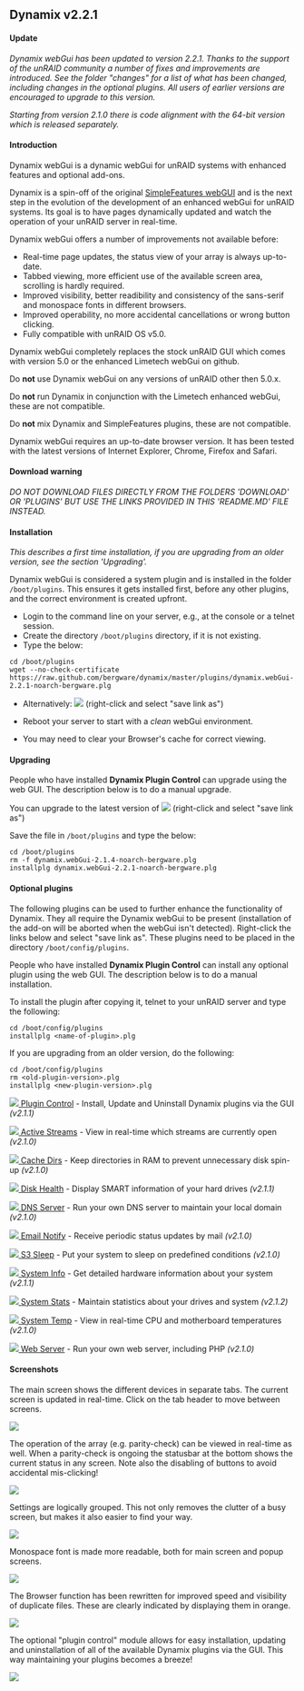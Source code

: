 ## Dynamix v2.2.1

#### Update

*Dynamix webGui has been updated to version 2.2.1. Thanks to the support of the unRAID community a number of fixes and improvements are introduced. See the folder "changes" for a list of what has been changed, including changes in the optional plugins. All users of earlier versions are encouraged to upgrade to this version.*

*Starting from version 2.1.0 there is code alignment with the 64-bit version which is released separately.*


#### Introduction

Dynamix webGui is a dynamic webGui for unRAID systems with enhanced features and optional add-ons.

Dynamix is a spin-off of the original [SimpleFeatures webGUI](http://lime-technology.com/forum/index.php?topic=12698) and is the next step in the evolution of the development of an enhanced webGui for unRAID systems.
Its goal is to have pages dynamically updated and watch the operation of your unRAID server in real-time.

Dynamix webGui offers a number of improvements not available before:

- Real-time page updates, the status view of your array is always up-to-date.
- Tabbed viewing, more efficient use of the available screen area, scrolling is hardly required.
- Improved visibility, better readibility and consistency of the sans-serif and monospace fonts in different browsers.
- Improved operability, no more accidental cancellations or wrong button clicking.
- Fully compatible with unRAID OS v5.0.

Dynamix webGui completely replaces the stock unRAID GUI which comes with version 5.0 or the enhanced Limetech webGui on github.

Do **not** use Dynamix webGui on any versions of unRAID other then 5.0.x.

Do **not** run Dynamix in conjunction with the Limetech enhanced webGui, these are not compatible.

Do **not** mix Dynamix and SimpleFeatures plugins, these are not compatible.

Dynamix webGui requires an up-to-date browser version. It has been tested with the latest versions of Internet Explorer, Chrome, Firefox and Safari.

#### Download warning

*DO NOT DOWNLOAD FILES DIRECTLY FROM THE FOLDERS 'DOWNLOAD' OR 'PLUGINS' BUT USE THE LINKS PROVIDED IN THIS 'README.MD' FILE INSTEAD.*

#### Installation

*This describes a first time installation, if you are upgrading from an older version, see the section 'Upgrading'.*

Dynamix webGui is considered a system plugin and is installed in the folder `/boot/plugins`.
This ensures it gets installed first, before any other plugins, and the correct environment is created upfront.

- Login to the command line on your server, e.g., at the console or a telnet session.
- Create the directory `/boot/plugins` directory, if it is not existing.
- Type the below:

```
cd /boot/plugins
wget --no-check-certificate https://raw.github.com/bergware/dynamix/master/plugins/dynamix.webGui-2.2.1-noarch-bergware.plg
```

- Alternatively: [![](/download/dynamix.webGui.png)](https://raw.github.com/bergware/dynamix/master/plugins/dynamix.webGui-2.2.1-noarch-bergware.plg) (right-click and select "save link as")

- Reboot your server to start with a *clean* webGui environment.
- You may need to clear your Browser's cache for correct viewing.

#### Upgrading

People who have installed **Dynamix Plugin Control** can upgrade using the web GUI. The description below is to do a manual upgrade.

You can upgrade to the latest version of [![](/download/dynamix.webGui.png)](https://raw.github.com/bergware/dynamix/master/plugins/dynamix.webGui-2.2.1-noarch-bergware.plg) (right-click and select "save link as")

Save the file in `/boot/plugins` and type the below:

```
cd /boot/plugins
rm -f dynamix.webGui-2.1.4-noarch-bergware.plg
installplg dynamix.webGui-2.2.1-noarch-bergware.plg
```

#### Optional plugins

The following plugins can be used to further enhance the functionality of Dynamix. They all require the Dynamix webGui to be present (installation of the add-on will be aborted when the webGui isn't detected). Right-click the links below and select "save link as". These plugins need to be placed in the directory `/boot/config/plugins`.

People who have installed **Dynamix Plugin Control** can install any optional plugin using the web GUI. The description below is to do a manual installation.

To install the plugin after copying it, telnet to your unRAID server and type the following:
```
cd /boot/config/plugins
installplg <name-of-plugin>.plg
```

If you are upgrading from an older version, do the following:
```
cd /boot/config/plugins
rm <old-plugin-version>.plg
installplg <new-plugin-version>.plg
```

[![](/download/dynamix.plugin.control.png) Plugin Control](https://raw.github.com/bergware/dynamix/master/plugins/dynamix.plugin.control-2.1.1-noarch-bergware.plg) - Install, Update and Uninstall Dynamix plugins via the GUI *(v2.1.1)*

[![](/download/dynamix.active.streams.png) Active Streams](https://raw.github.com/bergware/dynamix/master/plugins/dynamix.active.streams-2.1.0-noarch-bergware.plg) - View in real-time which streams are currently open *(v2.1.0)*

[![](/download/dynamix.cache.dirs.png) Cache Dirs](https://raw.github.com/bergware/dynamix/master/plugins/dynamix.cache.dirs-2.1.0-noarch-bergware.plg) - Keep directories in RAM to prevent unnecessary disk spin-up *(v2.1.0)*

[![](/download/dynamix.disk.health.png) Disk Health](https://raw.github.com/bergware/dynamix/master/plugins/dynamix.disk.health-2.1.1-noarch-bergware.plg) - Display SMART information of your hard drives *(v2.1.1)*

[![](/download/dynamix.dns.server.png) DNS Server](https://raw.github.com/bergware/dynamix/master/plugins/dynamix.dns.server-2.1.0-noarch-bergware.plg) - Run your own DNS server to maintain your local domain *(v2.1.0)*

[![](/download/dynamix.email.notify.png) Email Notify](https://raw.github.com/bergware/dynamix/master/plugins/dynamix.email.notify-2.1.0-noarch-bergware.plg) - Receive periodic status updates by mail *(v2.1.0)*

[![](/download/dynamix.s3.sleep.png) S3 Sleep](https://raw.github.com/bergware/dynamix/master/plugins/dynamix.s3.sleep-2.1.0-noarch-bergware.plg) - Put your system to sleep on predefined conditions *(v2.1.0)*

[![](/download/dynamix.system.info.png) System Info](https://raw.github.com/bergware/dynamix/master/plugins/dynamix.system.info-2.1.1-noarch-bergware.plg) - Get detailed hardware information about your system *(v2.1.1)*

[![](/download/dynamix.system.stats.png) System Stats](https://raw.github.com/bergware/dynamix/master/plugins/dynamix.system.stats-2.1.2-noarch-bergware.plg) - Maintain statistics about your drives and system *(v2.1.2)*

[![](/download/dynamix.system.temp.png) System Temp](https://raw.github.com/bergware/dynamix/master/plugins/dynamix.system.temp-2.1.0-noarch-bergware.plg) - View in real-time CPU and motherboard temperatures *(v2.1.0)*

[![](/download/dynamix.web.server.png) Web Server](https://raw.github.com/bergware/dynamix/master/plugins/dynamix.web.server-2.1.0-noarch-bergware.plg) - Run your own web server, including PHP *(v2.1.0)*


#### Screenshots

The main screen shows the different devices in separate tabs. The current screen is updated in real-time. Click on the tab header to move between screens.

![](/screenshots/main-array.png)

The operation of the array (e.g. parity-check) can be viewed in real-time as well. When a parity-check is ongoing the statusbar at the bottom shows the current status in any screen. Note also the disabling of buttons to avoid accidental mis-clicking!

![](/screenshots/main-paritycheck.png)

Settings are logically grouped. This not only removes the clutter of a busy screen, but makes it also easier to find your way.

![](/screenshots/settings.png)

Monospace font is made more readable, both for main screen and popup screens.

![](/screenshots/system-log.png)

The Browser function has been rewritten for improved speed and visibility of duplicate files. These are clearly indicated by displaying them in orange.

![](/screenshots/duplicates.png)

The optional "plugin control" module allows for easy installation, updating and uninstallation of all of the available Dynamix plugins via the GUI. This way maintaining your plugins becomes a breeze!

![](/screenshots/plugin-control.png)
